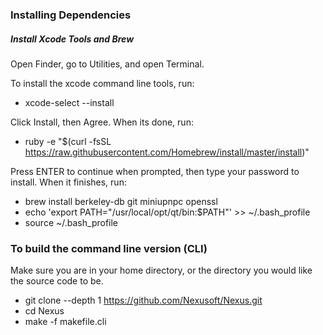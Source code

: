 ### Installing Dependencies ###

##### Install Xcode Tools and Brew #####

Open Finder, go to Utilities, and open Terminal.

To install the xcode command line tools, run:

*	xcode-select --install

Click Install, then Agree. When its done, run:

*	ruby -e "$(curl -fsSL https://raw.githubusercontent.com/Homebrew/install/master/install)"

Press ENTER to continue when prompted, then type your password to install. When it finishes, run:

*	brew install berkeley-db git miniupnpc openssl
*	echo 'export PATH="/usr/local/opt/qt/bin:$PATH"' >> ~/.bash_profile
*	source ~/.bash_profile

### To build the command line version (CLI) #####

Make sure you are in your home directory, or the directory you would like the source code to be.

*	git clone --depth 1 https://github.com/Nexusoft/Nexus.git
*	cd Nexus
*	make -f makefile.cli
